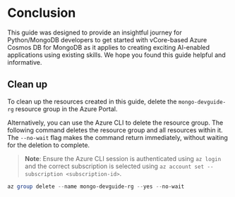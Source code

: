 # Conclusion

This guide was designed to provide an insightful journey for Python/MongoDB developers to get started with vCore-based Azure Cosmos DB for MongoDB as it applies to creating exciting AI-enabled applications using existing skills. We hope you found this guide helpful and informative.

## Clean up

To clean up the resources created in this guide, delete the `mongo-devguide-rg` resource group in the Azure Portal.

Alternatively, you can use the Azure CLI to delete the resource group. The following command deletes the resource group and all resources within it. The `--no-wait` flag makes the command return immediately, without waiting for the deletion to complete.

>**Note**: Ensure the Azure CLI session is authenticated using `az login` and the correct subscription is selected using `az account set --subscription <subscription-id>`.

```powershell
az group delete --name mongo-devguide-rg --yes --no-wait
```

